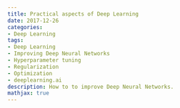 ```yaml
---
title: Practical aspects of Deep Learning
date: 2017-12-26
categories:
- Deep Learning
tags: 
- Deep Learning
- Improving Deep Neural Networks
- Hyperparameter tuning 
- Regularization
- Optimization 
- deeplearning.ai
description: How to to improve Deep Neural Networks.
mathjax: true
---
```

